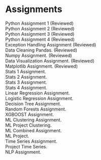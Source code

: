 # Assignments
Python Assignment 1 (Reviewed) <br />
Python Assignment 2 (Reviewed) <br />
Python Assignment 3 (Reviewed) <br />
Python Assignment 4 (Reviewed) <br />
Exception Handling Assignment (Reviewed) <br />
Data Cleaning Pandas. (Reviewed) <br />
Numpy Assignment. (Reviewed) <br />
Data Visualization Assignment. (Reviewed) <br />
Matplotlib Assignment. (Reviewed) <br />
Stats 1 Assignment. <br />
Stats 2 Assignment. <br />
Stats 3 Assignment. <br />
Stats 4 Assignment. <br />
Linear Regression Assignment. <br />
Logistic Regression Assignment. <br />
Decision Tree Assignment. <br />
Random Forests Assignment. <br />
XGBOOST Assignment. <br />
ML Clustering Assignment. <br />
ML Project Clustering. <br />
ML Combined Assignment. <br />
ML Project. <br />
Time Series Assignment. <br />
Project Time Series. <br />
NLP Assignment.
